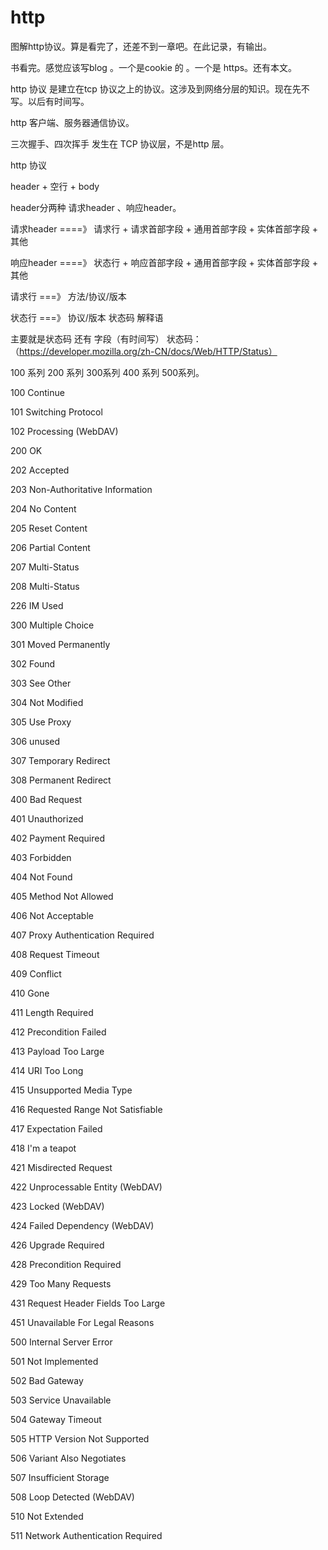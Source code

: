 # http
图解http协议。算是看完了，还差不到一章吧。在此记录，有输出。


书看完。感觉应该写blog 。一个是cookie 的 。一个是 https。还有本文。

http 协议 是建立在tcp 协议之上的协议。这涉及到网络分层的知识。现在先不写。以后有时间写。


http 客户端、服务器通信协议。

三次握手、四次挥手  发生在 TCP 协议层，不是http 层。

http 协议

header  + 空行   + body

header分两种  请求header 、响应header。


请求header  ====》  请求行   +   请求首部字段  + 通用首部字段 + 实体首部字段  + 其他  

响应header  ====》  状态行   +   响应首部字段  + 通用首部字段 + 实体首部字段  + 其他


请求行  ===》  方法/协议/版本

状态行 ===》  协议/版本 状态码 解释语


主要就是状态码    还有  字段（有时间写）
状态码：
（https://developer.mozilla.org/zh-CN/docs/Web/HTTP/Status）  

100  系列  200 系列  300系列   400 系列  500系列。

100 Continue  

101 Switching Protocol

102 Processing (WebDAV)

200 OK  

202 Accepted

203 Non-Authoritative Information

204 No Content

205 Reset Content

206 Partial Content

207 Multi-Status 

208 Multi-Status

226 IM Used

300 Multiple Choice

301 Moved Permanently

302 Found

303 See Other

304 Not Modified

305 Use Proxy

306 unused

307 Temporary Redirect

308 Permanent Redirect

400 Bad Request

401 Unauthorized

402 Payment Required

403 Forbidden

404 Not Found

405 Method Not Allowed

406 Not Acceptable

407 Proxy Authentication Required

408 Request Timeout

409 Conflict

410 Gone

411 Length Required

412 Precondition Failed


413 Payload Too Large

414 URI Too Long

415 Unsupported Media Type

416 Requested Range Not Satisfiable

417 Expectation Failed

418 I'm a teapot

421 Misdirected Request

422 Unprocessable Entity (WebDAV)

423 Locked (WebDAV)

424 Failed Dependency (WebDAV)

426 Upgrade Required

428 Precondition Required

429 Too Many Requests

431 Request Header Fields Too Large

451 Unavailable For Legal Reasons

500 Internal Server Error

501 Not Implemented

502 Bad Gateway

503 Service Unavailable

504 Gateway Timeout

505 HTTP Version Not Supported

506 Variant Also Negotiates

507 Insufficient Storage

508 Loop Detected (WebDAV)

510 Not Extended

511 Network Authentication Required








